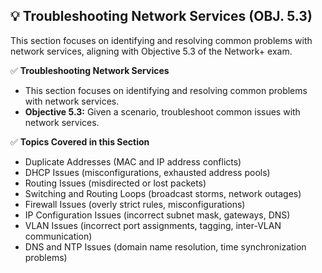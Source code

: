 ## 💡 Troubleshooting Network Services (OBJ. 5.3)
This section focuses on identifying and resolving common problems with network services, aligning with Objective 5.3 of the Network+ exam.

✅ **Troubleshooting Network Services**
- This section focuses on identifying and resolving common problems with network services.
- **Objective 5.3:** Given a scenario, troubleshoot common issues with network services.

✅ **Topics Covered in this Section**
- Duplicate Addresses (MAC and IP address conflicts)
- DHCP Issues (misconfigurations, exhausted address pools)
- Routing Issues (misdirected or lost packets)
- Switching and Routing Loops (broadcast storms, network outages)
- Firewall Issues (overly strict rules, misconfigurations)
- IP Configuration Issues (incorrect subnet mask, gateways, DNS)
- VLAN Issues (incorrect port assignments, tagging, inter-VLAN communication)
- DNS and NTP Issues (domain name resolution, time synchronization problems)